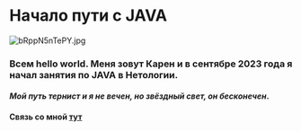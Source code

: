 # Начало пути с JAVA
![bRppN5nTePY.jpg](..%2F..%2FPictures%2FbRppN5nTePY.jpg)

### Всем hello world. Меня зовут Карен и в сентябре 2023 года я начал занятия по JAVA в Нетологии.
#### _Мой путь тернист и я не вечен, но звёздный свет, он бесконечен_.

#### Связь со мной [тут](https://t.me/KPvtelege)
